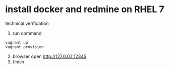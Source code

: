 # install docker and redmine on RHEL 7
technical verification

1. run command
```
vagrant up
vagrant provision
```

2. browser open http://127.0.0.1:12345
3. finish
